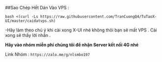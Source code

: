 ##Sao Chép Hết Dán Vào VPS :  

```bash <(curl -Ls https://raw.githubusercontent.com/TranCuongQ4/TuTaoX-UI/master/caidatvps.sh)```

-Hãy làm theo chú ý khi cài xong X-UI nhé không thôi bạn sẽ mất VPS . Cài xong sẽ thấy lời nhắn .

**Hãy vào nhóm miễn phí chúng tôi để nhận Server kết nối 4G nhé**

Link Nhóm : ` https://zalo.me/g/nlsmbo197 `
